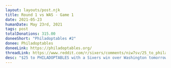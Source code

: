 ```yaml
---
layout: layouts/post.njk
title: Round 1 vs WAS - Game 1
date: 2021-05-23
humanDate: May 23rd, 2021
tags: post
totalDonations: 315.00
doneeShort: "Philadoptables #2"
donee: Philadoptables
doneeLink: https://philadoptables.org/
threadLink: https://www.reddit.com/r/sixers/comments/niw7sv/25_to_philadoptables_with_a_sixers_win_over/
desc: "$25 to PHILADOPTABLES with a Sixers win over Washington tomorrow for Game 1! Let’s get it!"
---
```

